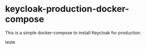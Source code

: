 # keycloak-production-docker-compose
This is a simple docker-compose to install Keycloak for production.

teste
